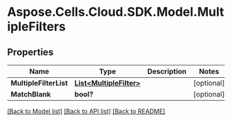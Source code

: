# Aspose.Cells.Cloud.SDK.Model.MultipleFilters
## Properties

Name | Type | Description | Notes
------------ | ------------- | ------------- | -------------
**MultipleFilterList** | [**List&lt;MultipleFilter&gt;**](MultipleFilter.md) |  | [optional] 
**MatchBlank** | **bool?** |  | [optional] 

[[Back to Model list]](../README.md#documentation-for-models) [[Back to API list]](../README.md#documentation-for-api-endpoints) [[Back to README]](../README.md)

